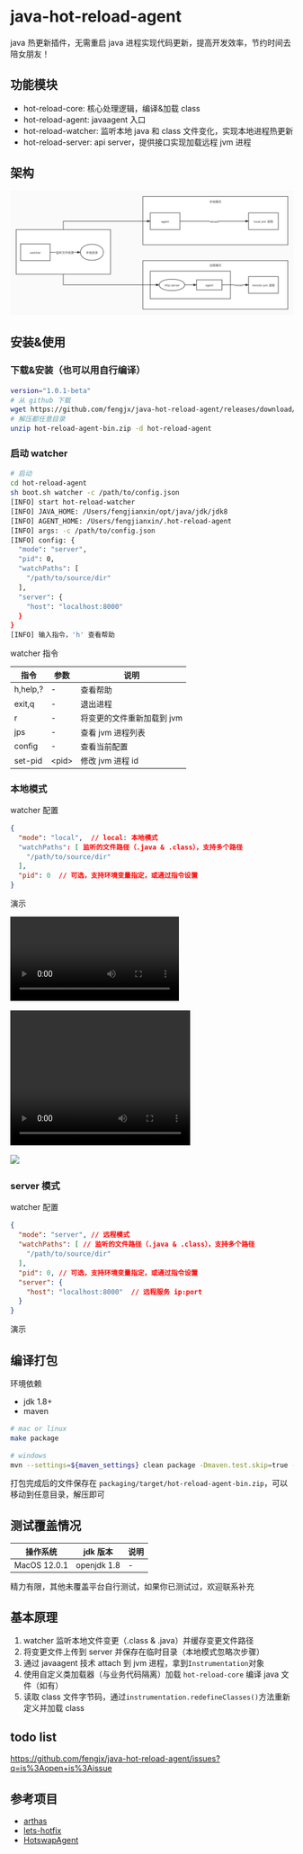 # java-hot-reload-agent

java 热更新插件，无需重启 java 进程实现代码更新，提高开发效率，节约时间去陪女朋友！

## 功能模块

- hot-reload-core: 核心处理逻辑，编译&加载 class
- hot-reload-agent: javaagent 入口
- hot-reload-watcher: 监听本地 java 和 class 文件变化，实现本地进程热更新
- hot-reload-server: api server，提供接口实现加载远程 jvm 进程

## 架构

![](doc/java-hot-reload-agent.jpg)

## 安装&使用

### 下载&安装（也可以用自行编译）

```bash
version="1.0.1-beta"
# 从 github 下载
wget https://github.com/fengjx/java-hot-reload-agent/releases/download/hot-reload-agent-all-${version}/hot-reload-agent-bin.zip
# 解压都任意目录
unzip hot-reload-agent-bin.zip -d hot-reload-agent
```

### 启动 watcher

```bash
# 启动
cd hot-reload-agent
sh boot.sh watcher -c /path/to/config.json
[INFO] start hot-reload-watcher
[INFO] JAVA_HOME: /Users/fengjianxin/opt/java/jdk/jdk8
[INFO] AGENT_HOME: /Users/fengjianxin/.hot-reload-agent
[INFO] args: -c /path/to/config.json
[INFO] config: {
  "mode": "server",
  "pid": 0,
  "watchPaths": [
    "/path/to/source/dir"
  ],
  "server": {
    "host": "localhost:8000"
  }
}
[INFO] 输入指令，'h' 查看帮助
```

watcher 指令

| 指令       | 参数      | 说明              |
|----------|---------|-----------------|
| h,help,? | -       | 查看帮助            |
| exit,q   | -       | 退出进程            |
| r        | -       | 将变更的文件重新加载到 jvm |
| jps      | -       | 查看 jvm 进程列表     |
| config         | -       | 查看当前配置          |
| set-pid         | \<pid\> | 修改 jvm 进程 id    |

### 本地模式

watcher 配置
```json
{
  "mode": "local",  // local: 本地模式
  "watchPaths": [ 监听的文件路径（.java & .class），支持多个路径
    "/path/to/source/dir"
  ],
  "pid": 0  // 可选，支持环境变量指定，或通过指令设置
}
```

演示

![](http://cdn.fengjx.com/java-hot-reload-agent/1.1.0/java-hot-reload-agent-1.1.0-local.mp4)

<video width="320" height="240" controls>
  <source src="http://cdn.fengjx.com/java-hot-reload-agent/1.1.0/java-hot-reload-agent-1.1.0-local.mp4" type="video/mp4">
</video>

![](./doc/usage-watcher.gif)

### server 模式

watcher 配置
```json
{
  "mode": "server", // 远程模式
  "watchPaths": [ // 监听的文件路径（.java & .class），支持多个路径
    "/path/to/source/dir"
  ],
  "pid": 0, // 可选，支持环境变量指定，或通过指令设置
  "server": {
    "host": "localhost:8000"  // 远程服务 ip:port
  }
}
```

演示

## 编译打包

环境依赖

- jdk 1.8+
- maven

```bash
# mac or linux
make package
```

```bash
# windows
mvn --settings=${maven_settings} clean package -Dmaven.test.skip=true -P full
```

打包完成后的文件保存在 `packaging/target/hot-reload-agent-bin.zip`，可以移动到任意目录，解压即可

## 测试覆盖情况

| 操作系统      | jdk 版本 | 说明 |
| ----------- | ----------- |------|
| MacOS 12.0.1       | openjdk 1.8       | - |

精力有限，其他未覆盖平台自行测试，如果你已测试过，欢迎联系补充

## 基本原理

1. watcher 监听本地文件变更（.class & .java）并缓存变更文件路径
2. 将变更文件上传到 server 并保存在临时目录（本地模式忽略次步骤）
3. 通过 javaagent 技术 attach 到 jvm 进程，拿到`Instrumentation`对象
4. 使用自定义类加载器（与业务代码隔离）加载 `hot-reload-core` 编译 java 文件（如有）
5. 读取 class 文件字节码，通过`instrumentation.redefineClasses()`方法重新定义并加载 class

## todo list

<https://github.com/fengjx/java-hot-reload-agent/issues?q=is%3Aopen+is%3Aissue>

## 参考项目

- [arthas](https://github.com/alibaba/arthas)
- [lets-hotfix](https://github.com/liuzhengyang/lets-hotfix)
- [HotswapAgent](https://github.com/HotswapProjects/HotswapAgent)

